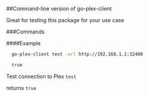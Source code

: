 ##Command-line version of go-plex-client

Great for testing this package for your use case

###Commands

####Example

```bash
  go-plex-client test -url http://192.168.1.1:32400

  true
```

Test connection to Plex
`test`

returns
`true`